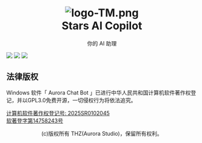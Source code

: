 <h1 align="center">
<img src="https://img.picui.cn/free/2025/01/18/678b2a5349765.png" alt="logo-TM.png" title="logo-TM.png" />
<br/>
Stars AI Copilot
</h1>
<p align="center">你的 AI 助理</p>
  
[![](https://github.com/Aurora-Studio-Dev/Aurora-Chat-Bot/actions/workflows/main.yml/badge.svg)](https://github.com/Aurora-Studio-Dev/Aurora-Chat-Bot/actions/workflows/main.yml)
![](https://img.shields.io/badge/许可证-GPL3.0-blue)
![](https://img.shields.io/badge/计算机软件著作权登记号-2025SR0102045-yellow)

## 法律版权
Windows 软件「 Aurora Chat Bot 」已进行中华人民共和国计算机软件著作权登记，并以GPL3.0免费开源，一切侵权行为将依法追究。

<a href="https://ccopyright.com.cn">计算机软件著作权登记号: 2025SR0102045<br/>
软著登字第14758243号</a>


<p align="center">(c)版权所有 THZ(Aurora Studio)，保留所有权利。</p>
